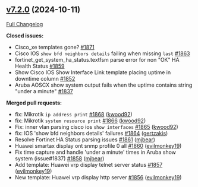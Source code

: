 ## [v7.2.0](https://github.com/networktocode/ntc-templates/tree/v7.2.0) (2024-10-11)

[Full Changelog](https://github.com/networktocode/ntc-templates/compare/v7.1.0...v7.2.0)

**Closed issues:**

- Cisco\_xe templates gone? [\#1871](https://github.com/networktocode/ntc-templates/issues/1871)
- Cisco IOS `show bfd neighbors details` failing when missing `last` [\#1863](https://github.com/networktocode/ntc-templates/issues/1863)
- fortinet\_get\_system\_ha\_status.textfsm parse error for non "OK" HA Health Status [\#1859](https://github.com/networktocode/ntc-templates/issues/1859)
- Show Cisco IOS Show Interface Link template placing uptime in downtime column [\#1852](https://github.com/networktocode/ntc-templates/issues/1852)
- Aruba AOSCX show system output fails when the uptime contains string "under a minute" [\#1837](https://github.com/networktocode/ntc-templates/issues/1837)

**Merged pull requests:**

- fix: Mikrotik ```ip address print``` [\#1868](https://github.com/networktocode/ntc-templates/pull/1868) ([kwood92](https://github.com/kwood92))
- fix: Mikrotik ```system resource print``` [\#1866](https://github.com/networktocode/ntc-templates/pull/1866) ([kwood92](https://github.com/kwood92))
- Fix: inner vlan parsing cisco ios ```show interfaces``` [\#1865](https://github.com/networktocode/ntc-templates/pull/1865) ([kwood92](https://github.com/kwood92))
- fix: IOS 'show bfd neighbors details' failures [\#1864](https://github.com/networktocode/ntc-templates/pull/1864) ([gertzakis](https://github.com/gertzakis))
- Resolve Fortinet HA Status parsing issues [\#1861](https://github.com/networktocode/ntc-templates/pull/1861) ([mjbear](https://github.com/mjbear))
- Huawei smartax display ont snmp profile 0 all [\#1860](https://github.com/networktocode/ntc-templates/pull/1860) ([evilmonkey19](https://github.com/evilmonkey19))
- Fix time capture and handle 'under a minute' times in Aruba show system \(issue\#1837\) [\#1858](https://github.com/networktocode/ntc-templates/pull/1858) ([mjbear](https://github.com/mjbear))
- Add template: Huawei vrp display telnet server status [\#1857](https://github.com/networktocode/ntc-templates/pull/1857) ([evilmonkey19](https://github.com/evilmonkey19))
- New template: Huawei vrp display http server [\#1856](https://github.com/networktocode/ntc-templates/pull/1856) ([evilmonkey19](https://github.com/evilmonkey19))
